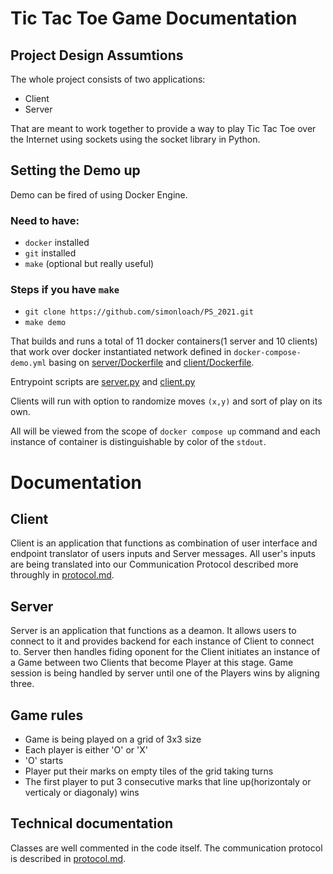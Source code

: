 # Tic Tac Toe Game Documentation


## Project Design Assumtions

The whole project consists of two applications:
- Client
- Server

That are meant to work together to provide a way to play Tic Tac Toe over the Internet using sockets using the socket library in Python.

## Setting the Demo up
Demo can be fired of using Docker Engine.
### Need to have:
- ```docker``` installed
- ```git``` installed
- ```make``` (optional but really useful)

### Steps if you have ```make```
- `git clone https://github.com/simonloach/PS_2021.git`
- `make demo`

That builds and runs a total of 11 docker containers(1 server and 10 clients) that work over docker instantiated network defined in `docker-compose-demo.yml` basing on [server/Dockerfile](server/Dockerfile) and [client/Dockerfile](client/Dockerfile).

Entrypoint scripts are [server.py](server/server.py) and [client.py](client/client.py)

Clients will run with option to randomize moves `(x,y)` and sort of play on its own.

All will be viewed from the scope of `docker compose up` command and each instance of container is distinguishable by color of the `stdout`.

# Documentation

## Client
Client is an application that functions as combination of user interface and endpoint translator of users inputs and Server messages. All user's inputs are being translated into our Communication Protocol described more throughly in [protocol.md](protocol.md).

## Server
Server is an application that functions as a deamon. It allows users to connect to it and provides backend for each instance of Client to connect to. Server then handles fiding oponent for the Client initiates an instance of a Game between two Clients that become Player at this stage. Game session is being handled by server until one of the Players wins by aligning three.

## Game rules
- Game is being played on a grid of 3x3 size
- Each player is either 'O' or 'X'
- 'O' starts
- Player put their marks on empty tiles of the grid taking turns
- The first player to put 3 consecutive marks that line up(horizontaly or verticaly or diagonaly) wins

## Technical documentation
Classes are well commented in the code itself. The communication protocol is described in [protocol.md](protocol.md).